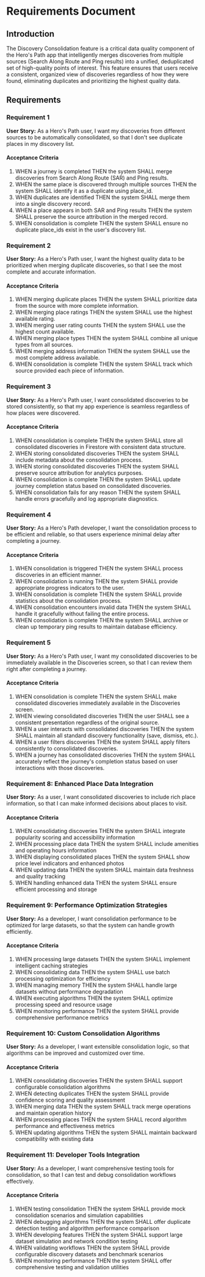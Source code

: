 # Requirements Document

## Introduction

The Discovery Consolidation feature is a critical data quality component of the Hero's Path app that intelligently merges discoveries from multiple sources (Search Along Route and Ping results) into a unified, deduplicated set of high-quality points of interest. This feature ensures that users receive a consistent, organized view of discoveries regardless of how they were found, eliminating duplicates and prioritizing the highest quality data.

## Requirements

### Requirement 1

**User Story:** As a Hero's Path user, I want my discoveries from different sources to be automatically consolidated, so that I don't see duplicate places in my discovery list.

#### Acceptance Criteria

1. WHEN a journey is completed THEN the system SHALL merge discoveries from Search Along Route (SAR) and Ping results.
2. WHEN the same place is discovered through multiple sources THEN the system SHALL identify it as a duplicate using place_id.
3. WHEN duplicates are identified THEN the system SHALL merge them into a single discovery record.
4. WHEN a place appears in both SAR and Ping results THEN the system SHALL preserve the source attribution in the merged record.
5. WHEN consolidation is complete THEN the system SHALL ensure no duplicate place_ids exist in the user's discovery list.

### Requirement 2

**User Story:** As a Hero's Path user, I want the highest quality data to be prioritized when merging duplicate discoveries, so that I see the most complete and accurate information.

#### Acceptance Criteria

1. WHEN merging duplicate places THEN the system SHALL prioritize data from the source with more complete information.
2. WHEN merging place ratings THEN the system SHALL use the highest available rating.
3. WHEN merging user rating counts THEN the system SHALL use the highest count available.
4. WHEN merging place types THEN the system SHALL combine all unique types from all sources.
5. WHEN merging address information THEN the system SHALL use the most complete address available.
6. WHEN consolidation is complete THEN the system SHALL track which source provided each piece of information.

### Requirement 3

**User Story:** As a Hero's Path user, I want consolidated discoveries to be stored consistently, so that my app experience is seamless regardless of how places were discovered.

#### Acceptance Criteria

1. WHEN consolidation is complete THEN the system SHALL store all consolidated discoveries in Firestore with consistent data structure.
2. WHEN storing consolidated discoveries THEN the system SHALL include metadata about the consolidation process.
3. WHEN storing consolidated discoveries THEN the system SHALL preserve source attribution for analytics purposes.
4. WHEN consolidation is complete THEN the system SHALL update journey completion status based on consolidated discoveries.
5. WHEN consolidation fails for any reason THEN the system SHALL handle errors gracefully and log appropriate diagnostics.

### Requirement 4

**User Story:** As a Hero's Path developer, I want the consolidation process to be efficient and reliable, so that users experience minimal delay after completing a journey.

#### Acceptance Criteria

1. WHEN consolidation is triggered THEN the system SHALL process discoveries in an efficient manner.
2. WHEN consolidation is running THEN the system SHALL provide appropriate progress indicators to the user.
3. WHEN consolidation is complete THEN the system SHALL provide statistics about the consolidation process.
4. WHEN consolidation encounters invalid data THEN the system SHALL handle it gracefully without failing the entire process.
5. WHEN consolidation is complete THEN the system SHALL archive or clean up temporary ping results to maintain database efficiency.

### Requirement 5

**User Story:** As a Hero's Path user, I want my consolidated discoveries to be immediately available in the Discoveries screen, so that I can review them right after completing a journey.

#### Acceptance Criteria

1. WHEN consolidation is complete THEN the system SHALL make consolidated discoveries immediately available in the Discoveries screen.
2. WHEN viewing consolidated discoveries THEN the user SHALL see a consistent presentation regardless of the original source.
3. WHEN a user interacts with consolidated discoveries THEN the system SHALL maintain all standard discovery functionality (save, dismiss, etc.).
4. WHEN a user filters discoveries THEN the system SHALL apply filters consistently to consolidated discoveries.
5. WHEN a journey has consolidated discoveries THEN the system SHALL accurately reflect the journey's completion status based on user interactions with those discoveries.

### Requirement 8: Enhanced Place Data Integration
**User Story:** As a user, I want consolidated discoveries to include rich place information, so that I can make informed decisions about places to visit.
#### Acceptance Criteria
1. WHEN consolidating discoveries THEN the system SHALL integrate popularity scoring and accessibility information
2. WHEN processing place data THEN the system SHALL include amenities and operating hours information
3. WHEN displaying consolidated places THEN the system SHALL show price level indicators and enhanced photos
4. WHEN updating data THEN the system SHALL maintain data freshness and quality tracking
5. WHEN handling enhanced data THEN the system SHALL ensure efficient processing and storage

### Requirement 9: Performance Optimization Strategies
**User Story:** As a developer, I want consolidation performance to be optimized for large datasets, so that the system can handle growth efficiently.
#### Acceptance Criteria
1. WHEN processing large datasets THEN the system SHALL implement intelligent caching strategies
2. WHEN consolidating data THEN the system SHALL use batch processing optimization for efficiency
3. WHEN managing memory THEN the system SHALL handle large datasets without performance degradation
4. WHEN executing algorithms THEN the system SHALL optimize processing speed and resource usage
5. WHEN monitoring performance THEN the system SHALL provide comprehensive performance metrics

### Requirement 10: Custom Consolidation Algorithms
**User Story:** As a developer, I want extensible consolidation logic, so that algorithms can be improved and customized over time.
#### Acceptance Criteria
1. WHEN consolidating discoveries THEN the system SHALL support configurable consolidation algorithms
2. WHEN detecting duplicates THEN the system SHALL provide confidence scoring and quality assessment
3. WHEN merging data THEN the system SHALL track merge operations and maintain operation history
4. WHEN processing places THEN the system SHALL record algorithm performance and effectiveness metrics
5. WHEN updating algorithms THEN the system SHALL maintain backward compatibility with existing data

### Requirement 11: Developer Tools Integration
**User Story:** As a developer, I want comprehensive testing tools for consolidation, so that I can test and debug consolidation workflows effectively.
#### Acceptance Criteria
1. WHEN testing consolidation THEN the system SHALL provide mock consolidation scenarios and simulation capabilities
2. WHEN debugging algorithms THEN the system SHALL offer duplicate detection testing and algorithm performance comparison
3. WHEN developing features THEN the system SHALL support large dataset simulation and network condition testing
4. WHEN validating workflows THEN the system SHALL provide configurable discovery datasets and benchmark scenarios
5. WHEN monitoring performance THEN the system SHALL offer comprehensive testing and validation utilities